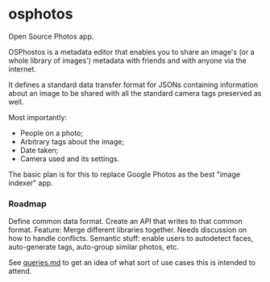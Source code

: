 # osphotos
Open Source Photos app.

OSPhostos is a metadata editor that enables you to share an image's (or a whole library of images') metadata with friends and with anyone via the internet.

It defines a standard data transfer format for JSONs containing information about an image to be shared with all the standard camera tags preserved as well.

Most importantly:
- People on a photo;
- Arbitrary tags about the image;
- Date taken;
- Camera used and its settings.

The basic plan is for this to replace Google Photos as the best "image indexer" app.

### Roadmap

Define common data format.
Create an API that writes to that common format.
Feature: Merge different libraries together. Needs discussion on how to handle conflicts.
Semantic stuff: enable users to autodetect faces, auto-generate tags, auto-group similar photos, etc. 

See [queries.md](./design-docs/queries.md) to get an idea of what sort of use cases this is intended to attend.
